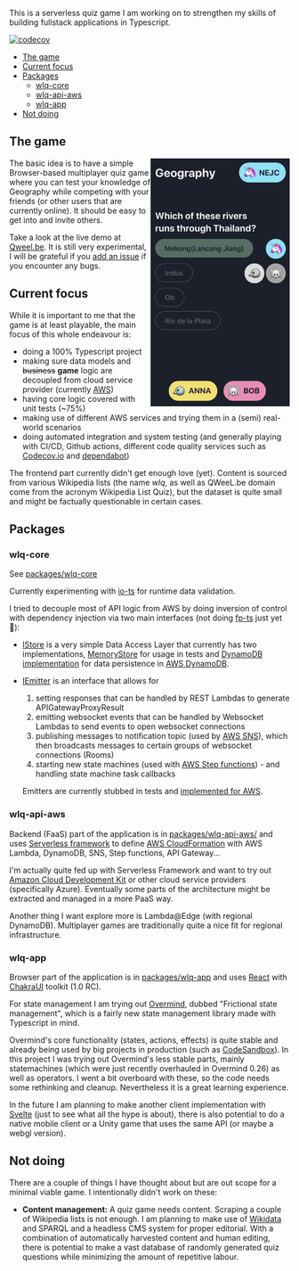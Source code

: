 This is a serverless quiz game I am working on to strengthen my skills of building fullstack applications in Typescript.

[![codecov](https://codecov.io/gh/nejcjelovcan/wlq/branch/develop/graph/badge.svg?token=J9WP3DL2JR)](https://codecov.io/gh/nejcjelovcan/wlq)

- [The game](#the-game)
- [Current focus](#current-focus)
- [Packages](#packages)
  - [wlq-core](#wlq-core)
  - [wlq-api-aws](#wlq-api-aws)
  - [wlq-app](#wlq-app)
- [Not doing](#not-doing)

## The game
<a href="https://qweel.be/room/" target="_blank" rel="nofollow noreferrer"><img src=".readme/qweelbe_screnshot.png" width="250" align="right" /></a>

The basic idea is to have a simple Browser-based multiplayer quiz game where you can test your knowledge of Geography while competing with your friends (or other users that are currently online). It should be easy to get into and invite others.

Take a look at the live demo at [Qweel.be](https://qweel.be/room/). It is still very experimental, I will be grateful if you [add an issue](https://github.com/nejcjelovcan/wlq/issues) if you encounter any bugs.


## Current focus
While it is important to me that the game is at least playable, the main focus of this whole endeavour is:
- doing a 100% Typescript project
- making sure data models and ~~business~~ __game__ logic are decoupled from cloud service provider (currently [AWS](https://aws.amazon.com/))
- having core logic covered with unit tests (~75%)
- making use of different AWS services and trying them in a (semi) real-world scenarios 
- doing automated integration and system testing (and generally playing with CI/CD, Github actions, different code quality services such as [Codecov.io](https://codecov.io) and [dependabot](https://dependabot.com/))

The frontend part currently didn't get enough love (yet). Content is sourced from various Wikipedia lists (the name _wlq_, as well as QWeeL.be domain come from the acronym Wikipedia List Quiz), but the dataset is quite small and might be factually questionable in certain cases.

## Packages

### wlq-core
See [packages/wlq-core](packages/wlq-core)

Currently experimenting with [io-ts](https://github.com/gcanti/io-ts) for runtime data validation.

I tried to decouple most of API logic from AWS by doing inversion of control with dependency injection via two main interfaces (not doing [fp-ts](https://github.com/gcanti/fp-ts) just yet 🤪):

- [IStore](packages/wlq-core/src/model/IStore.ts) is a very simple Data Access Layer that currently has two implementations, [MemoryStore](packages/wlq-core/src/model/MemoryStore.ts) for usage in tests and [DynamoDB implementation](packages/wlq-api-aws/src/tools/room.store.ts) for data persistence in [AWS DynamoDB](https://aws.amazon.com/dynamodb/).

- [IEmitter](packages/wlq-core/src/emitter/IEmitter.ts) is an interface that allows for
  1. setting responses that can be handled by REST Lambdas to generate APIGatewayProxyResult
  2. emitting websocket events that can be handled by Websocket Lambdas to send events to open websocket connections
  3. publishing messages to notification topic (used by [AWS SNS](https://aws.amazon.com/sns/)), which then broadcasts messages to certain groups of websocket connections (Rooms)
  4. starting new state machines (used with [AWS Step functions](https://aws.amazon.com/step-functions/)) - and handling state machine task callbacks

  Emitters are currently stubbed in tests and [implemented for AWS](packages/wlq-api-aws/src/tools).

### wlq-api-aws
Backend (FaaS) part of the application is in [packages/wlq-api-aws/](packages/wlq-api-aws/) and uses [Serverless framework](https://www.serverless.com/) to define [AWS CloudFormation](https://aws.amazon.com/cloudformation/) with AWS Lambda, DynamoDB, SNS, Step functions, API Gateway...

I'm actually quite fed up with Serverless Framework and want to try out [Amazon Cloud Development Kit](https://aws.amazon.com/cdk/) or other cloud service providers (specifically Azure). Eventually some parts of the architecture might be extracted and managed in a more PaaS way.

Another thing I want explore more is Lambda@Edge (with regional DynamoDB). Multiplayer games are traditionally quite a nice fit for regional infrastructure.

### wlq-app
Browser part of the application is in [packages/wlq-app](packages/wlq-app) and uses [React](https://reactjs.org/) with [ChakraUI](https://next.chakra-ui.com/) toolkit (1.0 RC).

For state management I am trying out [Overmind](https://overmindjs.org/), dubbed "Frictional state management", which is a fairly new state management library made with Typescript in mind.

Overmind's core functionality (states, actions, effects) is quite stable and already being used by big projects in production (such as [CodeSandbox](https://codesandbox.io/)). In this project I was trying out Overmind's less stable parts, mainly statemachines (which were just recently overhauled in Overmind 0.26) as well as operators. I went a bit overboard with these, so the code needs some rethinking and cleanup. Nevertheless it is a great learning experience.

In the future I am planning to make another client implementation with [Svelte](https://svelte.dev/) (just to see what all the hype is about), there is also potential to do a native mobile client or a Unity game that uses the same API (or maybe a webgl version).

## Not doing
There are a couple of things I have thought about but are out scope for a minimal viable game. I intentionally didn't work on these:

- __Content management:__ A quiz game needs content. Scraping a couple of Wikipedia lists is not enough. I am planning to make use of [Wikidata](https://www.wikidata.org/wiki/Wikidata:Main_Page) and SPARQL and a headless CMS system for proper editorial. With a combination of automatically harvested content and human editing, there is potential to make a vast database of randomly generated quiz questions while minimizing the amount of repetitive labour.
